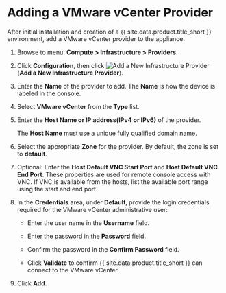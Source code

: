 # Adding a VMware vCenter Provider

After initial installation and creation of a {{ site.data.product.title_short }}
environment, add a VMware vCenter provider to the appliance.

1.  Browse to menu: **Compute > Infrastructure > Providers**.

2.  Click **Configuration**, then
    click ![Add a New Infrastructure Provider](../images/1862.png) (**Add
    a New Infrastructure Provider**).

3.  Enter the **Name** of the provider to add. The **Name** is how the
    device is labeled in the console.

4.  Select **VMware vCenter** from the **Type** list.

5.  Enter the **Host Name or IP address(IPv4 or IPv6)** of the provider.

    <div class="important">

    The **Host Name** must use a unique fully qualified domain name.

    </div>

6.  Select the appropriate **Zone** for the provider. By default, the
    zone is set to **default**.

7.  Optional: Enter the **Host Default VNC Start Port** and **Host Default VNC End Port**. These properties are used for remote console access with VNC. If VNC is available from the hosts, list the available port range using the start and end port.

8.  In the **Credentials** area, under **Default**, provide the login
    credentials required for the VMware vCenter administrative user:

      - Enter the user name in the **Username** field.

      - Enter the password in the **Password** field.

      - Confirm the password in the **Confirm Password** field.

      - Click **Validate** to confirm {{ site.data.product.title_short }} can connect to the
        VMware vCenter.

9.  Click **Add**.
